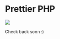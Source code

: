 # Prettier PHP

![](https://i.giphy.com/media/GNvOUgBvLzVwA/giphy.webp)

Check back soon :)

<!--
## Install

```bash
yarn add --dev --exact prettier @prettier/php
```

## Configure

.prettierrc:

```json
{
  "plugins": ["@prettier/php"]
}
```

## Use

```bash
prettier --write "**/*.php"
```
-->
